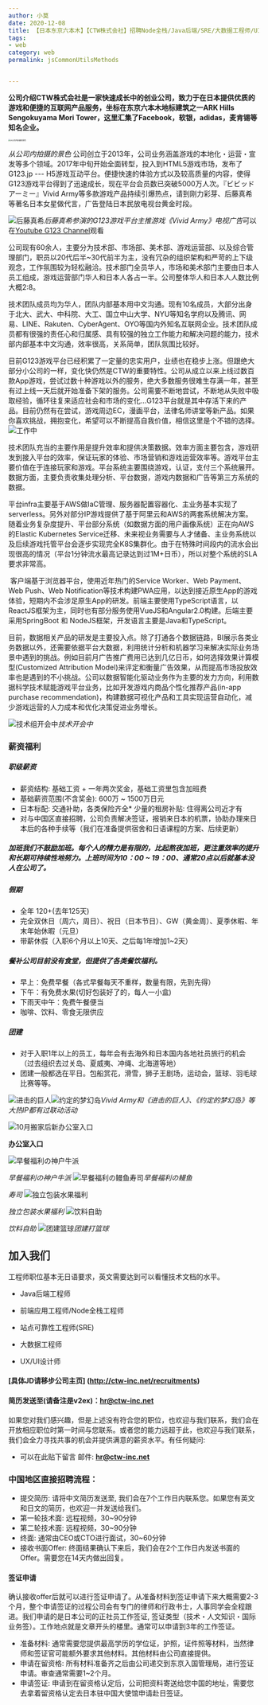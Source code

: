 ```yaml
---
author: 小莫
date: 2020-12-08
title: 【日本东京六本木】【CTW株式会社】招聘Node全栈/Java后端/SRE/大数据工程师/UI设计师
tags:
- web
category: web
permalink: jsCommonUtilsMethods


---
```


**公司介绍CTW株式会社是一家快速成长中的创业公司，致力于在日本提供优质的游戏和便捷的互联网产品服务，坐标在东京六本木地标建筑之一ARK Hills Sengokuyama Mori Tower，这里汇集了Facebook，软银，adidas，麦肯锡等知名企业。**

<!-- more -->

<img src="https://i.imgur.com/r4TNsG9.jpg" alt="从公司内拍摄的景色" style="zoom: 25%;" />



*从公司内拍摄的景色*
公司创立于2013年，公司业务涵盖游戏的本地化・运营・宣发等多个领域。2017年中旬开始全面转型，投入到HTML5游戏市场，发布了 G123.jp --- H5游戏互动平台。便捷快速的体验方式以及较高质量的内容，使得G123游戏平台得到了迅速成长，现在平台会员数已突破5000万人次。『ビビッドアーミー』Vivid Army等多款游戏产品持续引爆热点，请到刚力彩芽、后藤真希等著名日本女星做代言，广告登陆日本民放电视台黄金时段。

![后藤真希](https://i.imgur.com/LqHKVh2.jpg)*后藤真希参演的G123游戏平台主推游戏《Vivid Army》电视广告*可以在[Youtube G123 Channel](https://www.youtube.com/channel/UCfNkMgwQS2e5v1AuF3ALf0w)观看



​	公司现有60余人，主要分为技术部、市场部、美术部、游戏运营部、以及综合管理部门，职员以20代后半~30代前半为主，没有冗杂的组织架构和严苛的上下级观念，工作氛围较为轻松融洽。技术部门全员华人，市场和美术部门主要由日本人员工组成，游戏运营部门华人和日本人各占一半。公司整体华人和日本人人数比例大概2:8。

​	技术团队成员均为华人，团队内部基本用中文沟通。现有10名成员，大部分出身于北大、武大、中科院、大工、国立中山大学、NYU等知名学府以及腾讯、网易、LINE、Rakuten、CyberAgent、OYO等国内外知名互联网企业。技术团队成员都有很强的责任心和归属感、具有较强的独立工作能力和解决问题的能力，技术部内部基本中文沟通，效率很高，关系简单，团队氛围比较好。

​	目前G123游戏平台已经积累了一定量的忠实用户，业绩也在稳步上涨。但跟绝大部分小公司的一样，变化快仍然是CTW的重要特性。公司从成立以来上线过数百款App游戏，尝试过数十种游戏以外的服务，绝大多数服务很难生存满一年，甚至有过上线一天后就开始准备下架的服务。公司需要不断地尝试，不断地从失败中吸取经验，循环往复来适应社会和市场的变化...G123平台就是其中存活下来的产品。目前仍然有在尝试，游戏周边EC，漫画平台，法律名师讲堂等新产品。如果你喜欢挑战，拥抱变化，希望可以不断提高自我价值，相信这里是个不错的选择。
![工作中](https://i.imgur.com/ON3BJVX.jpg)

​	技术团队充当的主要作用是提升效率和提供决策数据。效率方面主要包含，游戏研发到接入平台的效率，保证玩家的体验、市场营销和游戏运营效率等。游戏平台主要价值在于连接玩家和游戏。平台系统主要围绕游戏，认证，支付三个系统展开。数据方面，主要负责收集处理分析、平台数据，游戏内数据和广告等第三方系统的数据。

​	平台infra主要基于AWS做IaC管理、服务器配置容器化、主业务基本实现了serverless。另外对部分IP游戏提供了基于阿里云和AWS的两套系统解决方案。随着业务复杂度提升、平台部分系统（如数据方面的用户画像系统）正在向AWS的Elastic Kubernetes Service迁移、未来视业务需要与人才储备、主业务系统以及后续游戏托管平台会逐步实现完全K8S集群化。由于在特殊时间段内的流水会出现很高的情况（平台1分钟流水最高记录达到过1M+日币），所以对整个系统的SLA要求非常高。

​	客户端基于浏览器平台，使用近年热门的Service Worker、Web Payment、Web Push、Web Notification等技术构建PWA应用，以达到接近原生App的游戏体验，短期内不会涉足原生App的研发。前端主要使用TypeScript语言，以ReactJS框架为主，同时也有部分服务使用VueJS和Angular2.0构建。后端主要采用SpringBoot 和 NodeJS框架，开发语言主要是Java和TypeScript。

​	目前，数据相关产品的研发是主要投入点。除了打通各个数据链路，BI展示各类业务数据以外，还需要依据平台大数据，利用统计分析和机器学习来解决实际业务场景中遇到的挑战。例如目前月广告推广费用已达到几亿日币，如何选择效果计算模型(Customized Attribution Model)来评定和衡量广告效果，从而提高市场投放效率也是遇到的不小挑战。公司以数据智能化驱动业务作为主要的发力方向，利用数据科学技术赋能游戏平台业务，比如开发游戏内商品个性化推荐产品(in-app purchase recommendation)，构建数据可视化产品和工具实现运营自动化，减少游戏运营的人力成本和优化决策促进业务增长。

![技术组开会中](https://i.imgur.com/w8UyMk4.jpg)*技术开会中*

### 薪资福利
##### 职级薪资
*   薪资结构: 基础工资 + 一年两次奖金，基础工资里包含加班费
*   基础薪资范围(不含奖金): 600万 ~ 1500万日元
*   日本标配: 交通补助，各类保险齐全* 少量的租房补贴: 住得离公司近才有
*   对与中国区直接招聘，公司负责解决签证，报销来日本的机票，协助办理来日本后的各种手续等（我们在准备提供宿舍和日语课程的方案、后续更新）

##### 加班我们不鼓励加班。每个人的精力是有限的，比起熬夜加班，更注重效率的提升和长期可持续性地努力。上班时间为10：00 ~ 19：00、通常20点以后就基本没人在公司了。
##### 假期

* 全年 120+(去年125天)
* 完全双休日（周六，周日）、祝日（日本节日）、GW（黄金周）、夏季休暇、年末年始休暇（元旦）
* 带薪休假（入职6个月以上10天、之后每1年增加1~2天）

##### 餐补公司目前没有食堂，但提供了各类餐饮福利。
+   早上：免费早餐（各式早餐每天不重样，数量有限，先到先得）
+   下午：有免费水果(切好包装好了的，每人一小盒)
+   下雨天中午：免费午餐便当
+   咖啡、饮料、零食无限供应

##### 团建 

*   对于入职1年以上的员工，每年会有去海外和日本国内各地社员旅行的机会（过去组织去过关岛、夏威夷、冲绳、北海道等地）
*    团建一般都选在平日。包船赏花，滑雪，狮子王剧场，运动会，篮球、羽毛球比赛等等。


![进击的巨人](https://i.imgur.com/pCDdabj.png)![约定的梦幻岛](https://i.imgur.com/Jrv3q7e.jpg)*Vivid Army和《进击的巨人》、《约定的梦幻岛》等大热IP都有过联动活动*

![10月搬家后新办公室入口](https://i.imgur.com/Iqj6sLh.jpg)

**办公室入口**

![早餐福利の神户牛派](https://i.imgur.com/hVdwb2g.jpg)



*早餐福利の神户牛派*
![早餐福利の鳗鱼寿司](https://i.imgur.com/RamFexY.jpg)*早餐福利の鳗鱼*

*寿司*
![独立包装水果福利](https://i.imgur.com/2puXKpR.jpg)

*独立包装水果福利* 
![饮料自助](https://i.imgur.com/cqbg99K.jpg)

*饮料自助*
![团建篮球](https://i.imgur.com/4WjQnPE.jpg)*团建打篮球*



## 加入我们

工程师职位基本无日语要求，英文需要达到可以看懂技术文档的水平。

* Java后端工程师
* 前端应用工程师/Node全栈工程师

* 站点可靠性工程师(SRE)

* 大数据工程师

* UX/UI设计师

#### [具体JD请移步公司主页] (http://ctw-inc.net/recruitments)
#### 简历发送至(请备注是v2ex)：hr@ctw-inc.net
如果您对我们感兴趣，但是上述没有符合您的职位，也欢迎与我们联系，我们会在开放相应职位时第一时间与您联系。或者您的能力远超于此，也欢迎与我们联系，我们会全力寻找共事的机会并提供满意的薪资水平。有任何疑问:

*   可以在此贴下留言 邮件: **hr@ctw-inc.net**



### 中国地区直接招聘流程：
*   提交简历: 请将中文简历发送至, 我们会在7个工作日内联系您。如果您有英文和日文的简历，也欢迎一并发送给我们。
*   第一轮技术面: 远程视频，30~90分钟
*   第二轮技术面: 远程视频，30~90分钟
*   终面: 通常由CEO或CTO进行面试，30~60分钟
*   接收书面Offer: 终面结果确认下来后，我们会在2个工作日内发送书面的Offer。需要您在14天内做出回复。

#### 签证申请
确认接收offer后就可以进行签证申请了。从准备材料到签证申请下来大概需要2-3个月，整个申请签证的过程公司会有专门的律师和行政书士，人事同学会全程跟进。我们申请的是日本公司的正社员工作签证, 签证类型（技术・人文知识・国际业务签）。工作地点就是文章开头的楼里。通常可以申请到3年的工作签证。

*   准备材料: 通常需要您提供最高学历的学位证，护照，证件照等材料，当然律师和签证官可能额外要求其他材料。其他材料由公司直接提供。
*   申请在留资格: 所有材料准备齐之后由公司递交到东京入国管理局，进行签证申请。审查通常需要1~2个月。
*   申请签证: 申请到在留资格认定后，公司把资料寄送给您中国的地址，需要您去拿着留资格认定去日本驻中国大使馆申请赴日签证。